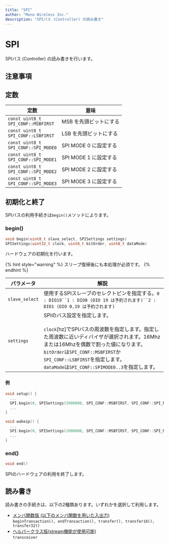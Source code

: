 ```yaml
---
title: "SPI"
author: "Mono Wireless Inc."
description: "SPIバス (Controller) の読み書き"
---
```

# SPI

SPIバス (Controller) の読み書きを行います。

## 注意事項



## 定数

| 定数                                                                    | 意味               |
| --------------------------------------------------------------------- | ---------------- |
| `const uint8_t`<br>`SPI_CONF::MSBFIRST`  | MSB を先頭ビットにする    |
| `const uint8_t`<br>`SPI_CONF::LSBFIRST`  | LSB を先頭ビットにする    |
| `const uint8_t`<br>`SPI_CONF::SPI_MODE0` | SPI MODE 0 に設定する |
| `const uint8_t`<br>`SPI_CONF::SPI_MODE1` | SPI MODE 1 に設定する |
| `const uint8_t`<br>`SPI_CONF::SPI_MODE2` | SPI MODE 2 に設定する |
| `const uint8_t`<br>`SPI_CONF::SPI_MODE3` | SPI MODE 3 に設定する |

## 初期化と終了

SPIバスの利用手続きは`begin()`メソッドによります。

### begin()

```cpp
void begin(uint8_t slave_select, SPISettings settings)
SPISettings(uint32_t clock, uint8_t bitOrder, uint8_t dataMode)
```

ハードウェアの初期化を行います。

{% hint style="warning" %}
スリープ復帰後にも本処理が必須です。
{% endhint %}

| パラメータ          | 解説                                                                                                                                                                                                                                                                                                       |
| -------------- | -------------------------------------------------------------------------------------------------------------------------------------------------------------------------------------------------------------------------------------------------------------------------------------------------------- |
| `slave_select` | 使用するSPIスレーブのセレクトピンを指定する。`0 : DIO19``1 : DIO0 (DIO 19 は予約されます)``2 : DIO1 (DIO 0,19 は予約されます)`                                                                                                                                                 |
| `settings`     | SPIのバス設定を指定します。<br><br>`clock`[hz]でSPIバスの周波数を指定します。指定した周波数に近いディバイザが選択されます。16Mhzまたは16Mhzを偶数で割った値になります。<br>`bitOrder`は`SPI_CONF::MSBFIRST`か`SPI_CONF::LSBFIRST`を指定します。<br>`dataMode`は`SPI_CONF::SPIMODE0..3`を指定します。 |

###

#### 例

```cpp
void setup() {
  ...
  SPI.begin(0, SPISettings(2000000, SPI_CONF::MSBFIRST, SPI_CONF::SPI_MODE3));
  ...
}

void wakeip() {
  ...
  SPI.begin(0, SPISettings(2000000, SPI_CONF::MSBFIRST, SPI_CONF::SPI_MODE3));
  ...
}
```



### end()

```cpp
void end()
```

SPIのハードウェアの利用を終了します。



## 読み書き

読み書きの手続きは、以下の2種類あります。いずれかを選択して利用します。

* [メンバ関数版 (以下のメンバ関数を用いた入出力)](spi-member.md)\
  `beginTransaction(), endTransaction(), transfer(), transfer16(), transfer32()`
* [ヘルパークラス版(stream機能が使用可能)](spi-helperclass.md)\
  `transceiver`

####

